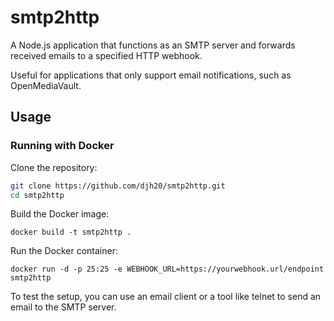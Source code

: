 # smtp2http
A Node.js application that functions as an SMTP server and forwards received emails to a specified HTTP webhook.

Useful for applications that only support email notifications, such as OpenMediaVault.

## Usage
### Running with Docker
Clone the repository:

```sh
git clone https://github.com/djh20/smtp2http.git
cd smtp2http
```

Build the Docker image:

```
docker build -t smtp2http .
```

Run the Docker container:

```
docker run -d -p 25:25 -e WEBHOOK_URL=https://yourwebhook.url/endpoint smtp2http
```

To test the setup, you can use an email client or a tool like telnet to send an email to the SMTP server.
